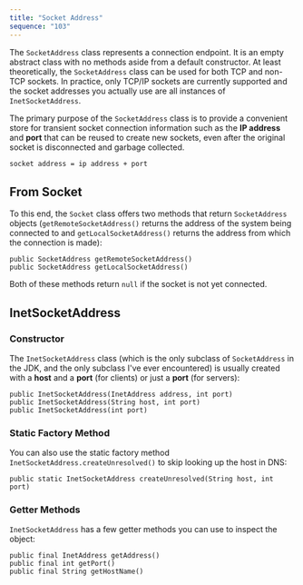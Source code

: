 ```yaml
---
title: "Socket Address"
sequence: "103"
---
```


The `SocketAddress` class represents a connection endpoint.
It is an empty abstract class with no methods aside from a default constructor.
At least theoretically, the `SocketAddress` class can be used for both TCP and non-TCP sockets.
In practice, only TCP/IP sockets are currently supported and
the socket addresses you actually use are all instances of `InetSocketAddress`.

The primary purpose of the `SocketAddress` class is to provide a convenient store for
transient socket connection information such as the **IP address** and **port**
that can be reused to create new sockets, even after the original socket is disconnected and garbage collected.

```txt
socket address = ip address + port
```

## From Socket

To this end, the `Socket` class offers two methods that return `SocketAddress` objects
(`getRemoteSocketAddress()` returns the address of the system being connected to and
`getLocalSocketAddress()` returns the address from which the connection is made):

```text
public SocketAddress getRemoteSocketAddress()
public SocketAddress getLocalSocketAddress()
```

Both of these methods return `null` if the socket is not yet connected.

## InetSocketAddress

### Constructor

The `InetSocketAddress` class
(which is the only subclass of `SocketAddress` in the JDK, and the only subclass I've ever encountered)
is usually created with a **host** and a **port** (for clients) or just a **port** (for servers):

```text
public InetSocketAddress(InetAddress address, int port)
public InetSocketAddress(String host, int port)
public InetSocketAddress(int port)
```

### Static Factory Method

You can also use the static factory method `InetSocketAddress.createUnresolved()` to skip looking up the host in DNS:

```text
public static InetSocketAddress createUnresolved(String host, int port)
```

### Getter Methods

`InetSocketAddress` has a few getter methods you can use to inspect the object:

```text
public final InetAddress getAddress()
public final int getPort()
public final String getHostName()
```


